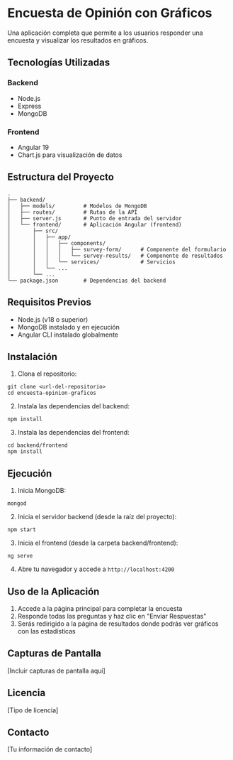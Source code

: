 # Encuesta de Opinión con Gráficos

Una aplicación completa que permite a los usuarios responder una encuesta y visualizar los resultados en gráficos.

## Tecnologías Utilizadas

### Backend
- Node.js
- Express
- MongoDB

### Frontend
- Angular 19
- Chart.js para visualización de datos

## Estructura del Proyecto

```
.
├── backend/
│   ├── models/         # Modelos de MongoDB
│   ├── routes/         # Rutas de la API
│   ├── server.js       # Punto de entrada del servidor
│   └── frontend/       # Aplicación Angular (frontend)
│       ├── src/
│       │   ├── app/
│       │   │   ├── components/
│       │   │   │   ├── survey-form/      # Componente del formulario
│       │   │   │   └── survey-results/   # Componente de resultados
│       │   │   └── services/             # Servicios
│       │   └── ...
│       └── ...
└── package.json        # Dependencias del backend
```

## Requisitos Previos

- Node.js (v18 o superior)
- MongoDB instalado y en ejecución
- Angular CLI instalado globalmente

## Instalación

1. Clona el repositorio:
```
git clone <url-del-repositorio>
cd encuesta-opinion-graficos
```

2. Instala las dependencias del backend:
```
npm install
```

3. Instala las dependencias del frontend:
```
cd backend/frontend
npm install
```

## Ejecución

1. Inicia MongoDB:
```
mongod
```

2. Inicia el servidor backend (desde la raíz del proyecto):
```
npm start
```

3. Inicia el frontend (desde la carpeta backend/frontend):
```
ng serve
```

4. Abre tu navegador y accede a `http://localhost:4200`

## Uso de la Aplicación

1. Accede a la página principal para completar la encuesta
2. Responde todas las preguntas y haz clic en "Enviar Respuestas"
3. Serás redirigido a la página de resultados donde podrás ver gráficos con las estadísticas

## Capturas de Pantalla

[Incluir capturas de pantalla aquí]

## Licencia

[Tipo de licencia]

## Contacto

[Tu información de contacto] 
